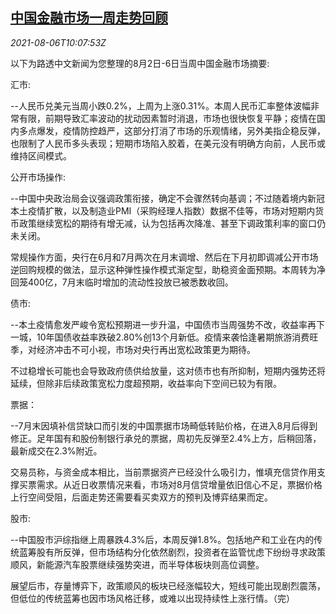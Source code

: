 <!--1628245863000-->
[中国金融市场一周走势回顾](https://cn.reuters.com/article/china-fin-market-glance-0806-idCNKBS2F715E)
------

<div><i>2021-08-06T10:07:53Z</i></div><p>以下为路透中文新闻为您整理的8月2日-6日当周中国金融市场摘要:</p><p>汇市:</p><p>--人民币兑美元当周小跌0.2%，上周为上涨0.31%。本周人民币汇率整体波幅非常有限，前期导致汇率波动的扰动因素暂时消退，市场也很快恢复平静；疫情在国内多点爆发，疫情防控趋严，这部分打消了市场的乐观情绪，另外美指企稳反弹，也限制了人民币多头表现；短期市场陷入胶着，在美元没有明确方向前，人民币或维持区间模式。</p><p>公开市场操作:</p><p>--中国中央政治局会议强调政策衔接，确定不会骤然转向基调；不过随着境内新冠本土疫情扩散，以及制造业PMI（采购经理人指数）数据不佳等，市场对短期内货币政策继续宽松的期待有增无减，认为包括再次降准、甚至下调政策利率的窗口仍未关闭。</p><p>常规操作方面，央行在6月和7月两次在月末调增、然后在下月初即调减公开市场逆回购规模的做法，显示这种弹性操作模式渐定型，助稳资金面预期。本周转为净回笼400亿，7月末临时增加的流动性投放已被悉数收回。</p><p>债市:</p><p>--本土疫情愈发严峻令宽松预期进一步升温，中国债市当周强势不改，收益率再下一城，10年国债收益率跌破2.80%创13个月新低。疫情来袭恰逢暑期旅游消费旺季，对经济冲击不可小视，市场对央行再出宽松政策更为期待。</p><p>不过稳增长可能也会导致政府债供给放量，这对债市也有所抑制，短期内强势还将延续，但除非后续政策宽松力度超预期，收益率向下空间已较为有限。</p><p>票据：</p><p>--7月末因填补信贷缺口而引发的中国票据市场畸低转贴价格，在进入8月后得到修正。足年国有和股份制银行承兑的票据，周初先反弹至2.4%上方，后稍回落，最新成交在2.3%附近。</p><p>交易员称，与资金成本相比，当前票据资产已经没什么吸引力，惟填充信贷作用支撑买票需求。从近日收票情况来看，市场对8月信贷增量依旧信心不足，票据价格上行空间受阻，后面走势还需要看买卖双方的预判及博弈结果而定。</p><p>股市:</p><p>--中国股市沪综指继上周暴跌4.3%后，本周反弹1.8%。包括地产和工业在内的传统蓝筹股有所反弹，但市场结构分化依然剧烈，投资者在监管忧虑下纷纷寻求政策顺风，新能源汽车股票继续强势突进，而半导体板块则高位调整。</p><p>展望后市，存量博弈下，政策顺风的板块已经涨幅较大，短线可能出现剧烈震荡，但低位的传统蓝筹也因市场风格迁移，或难以出现持续性上涨行情。（完）</p>
